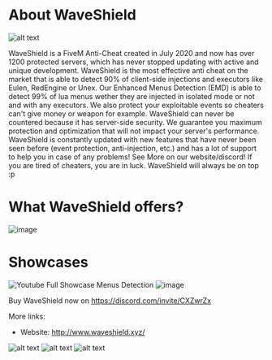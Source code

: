 # About WaveShield
![alt text](https://media.discordapp.net/attachments/924345629898059797/978770738691584020/unknown.png)

WaveShield is a FiveM Anti-Cheat created in July 2020 and now has over 1200 protected servers, which has never stopped updating with active and unique development.
WaveShield is the most effective anti cheat on the market that is able to detect 90% of client-side injections and executors like Eulen, RedEngine or Unex.
Our Enhanced Menus Detection (EMD) is able to detect 99% of lua menus wether they are injected in isolated mode or not and with any executors.
We also protect your exploitable events so cheaters can't give money or weapon for example.
WaveShield can never be countered because it has server-side security. We guarantee you maximum protection and optimization that will not impact your server's performance.
WaveShield is constantly updated with new features that have never been seen before (event protection, anti-injection, etc.) and has a lot of support to help you in case of any problems!
See More on our website/discord!
If you are tired of cheaters, you are in luck.
WaveShield will always be on top :p

# What WaveShield offers?
![image](https://user-images.githubusercontent.com/67419505/170337760-f0ec5e0e-1d39-4db6-be51-21c89668edd5.png)

# Showcases
![Youtube Full Showcase](https://youtu.be/CLLjBvoEzJY)
Menus Detection
![image](
https://images-ext-1.discordapp.net/external/P-3b06Q-eoM9PXU-fq4DuSKM9Da_aR_swFcocj-e9AE/https/media.discordapp.net/attachments/832948377192235018/834176460100862032/RIP.gif)

Buy WaveShield now on https://discord.com/invite/CXZwrZx

More links:
- Website: http://www.waveshield.xyz/

![alt text](https://user-images.githubusercontent.com/67419505/170267929-c13e756b-ce57-4585-b2e1-e97b89f3e466.png)
![alt text](https://media.discordapp.net/attachments/746117970073485456/915972041734254612/OMD_SS.png)
![alt text](https://media.discordapp.net/attachments/746117970073485456/915972041180577802/EMD_SS.png)
